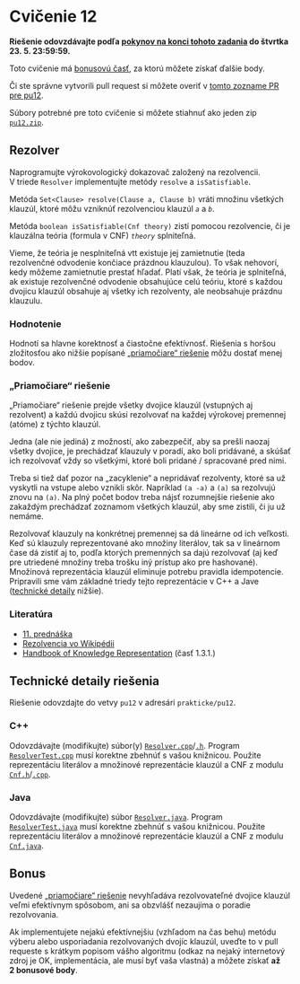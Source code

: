 Cvičenie 12
===========

**Riešenie odovzdávajte podľa
[pokynov na konci tohoto zadania](#technické-detaily-riešenia)
do štvrtka 23. 5. 23:59:59.**

Toto cvičenie má [bonusovú časť](#bonus),
za ktorú môžete získať ďalšie body.

Či ste správne vytvorili pull request si môžete overiť
v [tomto zozname PR pre pu12](https://github.com/pulls?utf8=%E2%9C%93&q=is%3Aopen+is%3Apr+user%3AFMFI-UK-1-AIN-412+base%3Apu12).

Súbory potrebné pre toto cvičenie si môžete stiahnuť ako jeden zip
[`pu12.zip`](https://github.com/FMFI-UK-1-AIN-412/lpi/archive/pu12.zip).

## Rezolver

Naprogramujte výrokovologický dokazovač založený na rezolvencii. V triede
`Resolver` implementujte metódy `resolve` a `isSatisfiable`.

Metóda `Set<Clause> resolve(Clause a, Clause b)` vráti množinu všetkých
klauzúl, ktoré môžu vzniknúť rezolvenciou klauzúl <var>`a`</var>
a <var>`b`</var>.

Metóda `boolean isSatisfiable(Cnf theory)` zistí pomocou rezolvencie, či je
klauzálna teória (formula v CNF) <var>`theory`</var> splniteľná.

Vieme, že teória je nesplniteľná vtt existuje jej zamietnutie (teda rezolvenčné
odvodenie končiace prázdnou klauzulou). To však nehovorí, kedy môžeme
zamietnutie prestať hľadať. Platí však, že teória je splniteľná, ak existuje
rezolvenčné odvodenie obsahujúce celú teóriu, ktoré s každou dvojicu klauzúl
obsahuje aj všetky ich rezolventy, ale neobsahuje prázdnu klauzulu.

### Hodnotenie

Hodnotí sa hlavne korektnosť a čiastočne efektívnosť. Riešenia s horšou
zložitosťou ako nižšie popísané
[„priamočiare“ riešenie](#priamočiare-riešenie) môžu dostať menej bodov.

### „Priamočiare“ riešenie

„Priamočiare“ riešenie prejde všetky dvojice klauzúl (vstupných aj
rezolvent) a každú dvojicu skúsi rezolvovať na každej výrokovej premennej
(atóme) z týchto klauzúl.

Jedna (ale nie jediná) z možností, ako zabezpečiť, aby sa prešli naozaj
všetky dvojice, je prechádzať klauzuly v poradí, ako boli pridávané,
a skúšať ich rezolvovať vždy so všetkými, ktoré boli pridané / spracované
pred nimi.

Treba si tiež dať pozor na „zacyklenie“ a nepridávať rezolventy, ktoré sa už
vyskytli na vstupe alebo vznikli skôr.
Napríklad `(a -a)` a `(a)` sa rezolvujú znovu na `(a)`.
Na plný počet bodov treba nájsť rozumnejšie riešenie ako zakaždým prechádzať
zoznamom všetkých klauzúl, aby sme zistili, či ju už nemáme.

Rezolvovať klauzuly na konkrétnej premennej sa dá lineárne od ich veľkosti.
Keď sú klauzuly reprezentované ako množiny literálov, tak sa v lineárnom
čase dá zistiť aj to, podľa ktorých premenných sa dajú rezolvovať
(aj keď pre utriedené množiny treba trošku iný prístup ako pre hashované).
Množinová reprezentácia klauzúl eliminuje potrebu pravidla idempotencie.
Pripravili sme vám základné triedy tejto reprezentácie v C++ a Jave
([technické detaily](#technické-detaily-riešenia) nižšie).

### Literatúra

* [11. prednáška](https://fmfi-uk-1-ain-412.github.io/lpi/prednasky/poznamky-z-prednasok.pdf#nameddest=lecture.11)
* [Rezolvencia vo Wikipédii](https://en.wikipedia.org/wiki/Resolution_(logic))
* [Handbook of Knowledge Representation](http://ii.fmph.uniba.sk/~sefranek/kri/handbook/)
(časť 1.3.1.)

## Technické detaily riešenia

Riešenie odovzdajte do vetvy `pu12` v adresári `prakticke/pu12`.

### C++
Odovzdávajte (modifikujte) súbor(y)
[`Resolver.cpp`](pu12-cpp/Resolver.cpp)/[`.h`](pu12-cpp/Resolver.h).
Program [`ResolverTest.cpp`](pu12-cpp/ResolverTest.cpp) musí korektne
zbehnúť s vašou knižnicou.
Použite reprezentáciu literálov a množinové reprezentácie klauzúl a CNF
z modulu [`Cnf.h`](pu12-cpp/Cnf.h)/[`.cpp`](pu12-cpp/Cnf.cpp).

### Java
Odovzdávajte (modifikujte) súbor [`Resolver.java`](pu12-java/Resolver.java).
Program [`ResolverTest.java`](pu12-java/ResolverTest.java) musí korektne
zbehnúť s vašou knižnicou.
Použite reprezentáciu literálov a množinové reprezentácie klauzúl a CNF
z modulu [`Cnf.java`](pu12-java/Cnf.java).

## Bonus

Uvedené [„priamočiare“ riešenie](#priamočiare-riešenie) nevyhľadáva
rezolvovateľné dvojice klauzúl veľmi efektívnym spôsobom,
ani sa obzvlášť nezaujíma o poradie rezolvovania.

Ak implementujete nejakú efektívnejšiu (vzhľadom na čas behu) metódu výberu
alebo usporiadania rezolvovaných dvojíc klauzúl, uveďte to v pull requeste
s krátkym popisom vášho algoritmu (odkaz na nejaký internetový zdroj je OK,
implementácia, ale musí byť vaša vlastná) a môžete získať **až 2 bonusové
body**.
